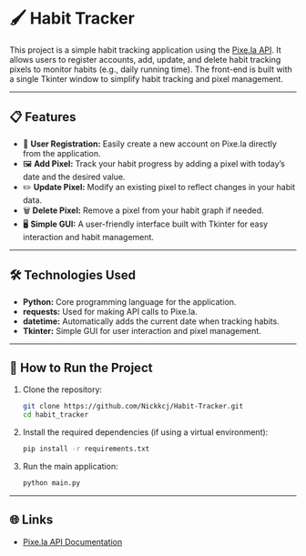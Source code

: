 # 🖌️ Habit Tracker

This project is a simple habit tracking application using the [Pixe.la API](https://pixe.la/). It allows users to register accounts, add, update, and delete habit tracking pixels to monitor habits (e.g., daily running time). The front-end is built with a single Tkinter window to simplify habit tracking and pixel management.

---

## 📋 Features

- 🔐 **User Registration:** Easily create a new account on Pixe.la directly from the application.  
- 🖼️ **Add Pixel:** Track your habit progress by adding a pixel with today’s date and the desired value.  
- ✏️ **Update Pixel:** Modify an existing pixel to reflect changes in your habit data.  
- 🗑️ **Delete Pixel:** Remove a pixel from your habit graph if needed.  
- 🖥️ **Simple GUI:** A user-friendly interface built with Tkinter for easy interaction and habit management.  

---

## 🛠️ Technologies Used

- **Python:** Core programming language for the application.  
- **requests:** Used for making API calls to Pixe.la.  
- **datetime:** Automatically adds the current date when tracking habits.  
- **Tkinter:** Simple GUI for user interaction and pixel management.

---

## 🚀 How to Run the Project

1. Clone the repository:
   ```bash
   git clone https://github.com/Nickkcj/Habit-Tracker.git
   cd habit_tracker
   ```

2. Install the required dependencies (if using a virtual environment):
   ```bash
   pip install -r requirements.txt
   ```

3. Run the main application:
   ```bash
   python main.py
   ```

---

## 🌐 Links

- [Pixe.la API Documentation](https://pixe.la/)
